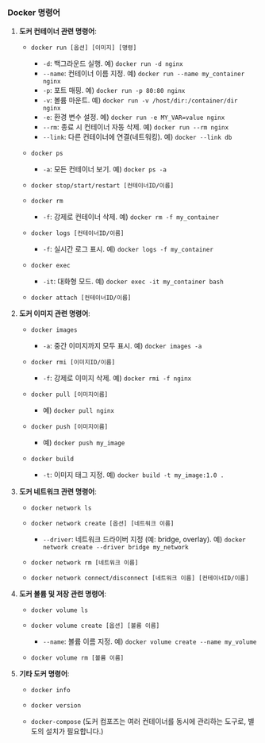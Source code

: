 ### Docker 명령어

1. **도커 컨테이너 관련 명령어**:
    
    - `docker run [옵션] [이미지] [명령]`
        
        - `-d`: 백그라운드 실행. 예) `docker run -d nginx`
        - `--name`: 컨테이너 이름 지정. 예) `docker run --name my_container nginx`
        - `-p`: 포트 매핑. 예) `docker run -p 80:80 nginx`
        - `-v`: 볼륨 마운트. 예) `docker run -v /host/dir:/container/dir nginx`
        - `-e`: 환경 변수 설정. 예) `docker run -e MY_VAR=value nginx`
        - `--rm`: 종료 시 컨테이너 자동 삭제. 예) `docker run --rm nginx`
        - `--link`: 다른 컨테이너에 연결(네트워킹). 예) `docker --link db`
    - `docker ps`
        
        - `-a`: 모든 컨테이너 보기. 예) `docker ps -a`
    - `docker stop/start/restart [컨테이너ID/이름]`
        
    - `docker rm`
        
        - `-f`: 강제로 컨테이너 삭제. 예) `docker rm -f my_container`
    - `docker logs [컨테이너ID/이름]`
        
        - `-f`: 실시간 로그 표시. 예) `docker logs -f my_container`
    - `docker exec`
        
        - `-it`: 대화형 모드. 예) `docker exec -it my_container bash`
    - `docker attach [컨테이너ID/이름]`
        
2. **도커 이미지 관련 명령어**:
    
    - `docker images`
        
        - `-a`: 중간 이미지까지 모두 표시. 예) `docker images -a`
    - `docker rmi [이미지ID/이름]`
        
        - `-f`: 강제로 이미지 삭제. 예) `docker rmi -f nginx`
    - `docker pull [이미지이름]`
        
        - 예) `docker pull nginx`
    - `docker push [이미지이름]`
        
        - 예) `docker push my_image`
    - `docker build`
        
        - `-t`: 이미지 태그 지정. 예) `docker build -t my_image:1.0 .`
3. **도커 네트워크 관련 명령어**:
    
    - `docker network ls`
        
    - `docker network create [옵션] [네트워크 이름]`
        
        - `--driver`: 네트워크 드라이버 지정 (예: bridge, overlay). 예) `docker network create --driver bridge my_network`
    - `docker network rm [네트워크 이름]`
        
    - `docker network connect/disconnect [네트워크 이름] [컨테이너ID/이름]`
        
4. **도커 볼륨 및 저장 관련 명령어**:
    
    - `docker volume ls`
        
    - `docker volume create [옵션] [볼륨 이름]`
        
        - `--name`: 볼륨 이름 지정. 예) `docker volume create --name my_volume`
    - `docker volume rm [볼륨 이름]`
        
5. **기타 도커 명령어**:
    
    - `docker info`
        
    - `docker version`
        
    - `docker-compose` (도커 컴포즈는 여러 컨테이너를 동시에 관리하는 도구로, 별도의 설치가 필요합니다.)